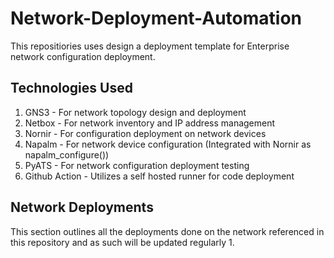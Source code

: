 # Network-Deployment-Automation

This repositiories uses design a deployment template for Enterprise network configuration deployment. 

## Technologies Used
1. GNS3 - For network topology design and deployment 
2. Netbox - For network inventory and IP address management
3. Nornir - For configuration deployment on network devices 
4. Napalm - For network device configuration (Integrated with Nornir as napalm_configure())
5. PyATS - For network configuration deployment testing 
6. Github Action - Utilizes a self hosted runner for code deployment 

## Network Deployments
This section outlines all the deployments done on the network referenced in this repository and as such will be updated regularly 
1. 
